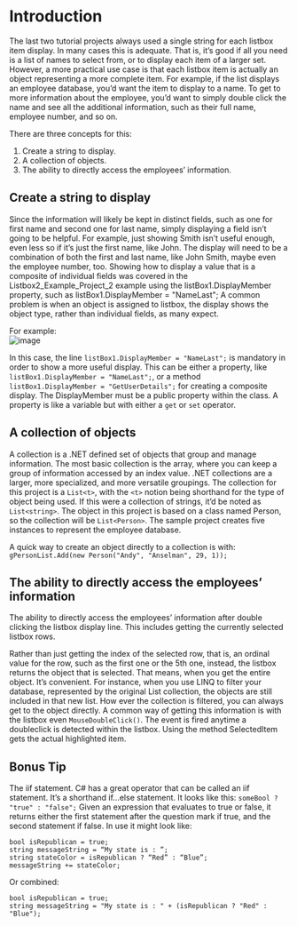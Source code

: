 # Introduction
The last two tutorial projects always used a single string for each listbox item display. 
In many cases this is adequate. That is, it’s good if all you need is a list of names to select from, or to display each item of a larger set. 
However, a more practical use case is that each listbox item is actually an object representing a more complete item. 
For example, if the list displays an employee database, you’d want the item to display to a name. 
To get to more information about the employee, you’d want to simply double click the name and see all the additional information, such as their full name, employee number, and so on.

There are three concepts for this:
1. Create a string to display.
1. A collection of objects.
1. The ability to directly access the employees’ information.

## Create a string to display
Since the information will likely be kept in distinct fields, such as one for first name and second one for last name, simply displaying a field isn’t going to be helpful. 
For example, just showing Smith isn’t useful enough, even less so if it’s just the first name, like John. 
The display will need to be a combination of both the first and last name, like John Smith, maybe even the employee number, too. 
Showing how to display a value that is a composite of individual fields was covered in the Listbox2_Example_Project_2 example using the listBox1.DisplayMember property, such as listBox1.DisplayMember = "NameLast";
A common problem is when an object is assigned to listbox, the display shows the object type, rather than individual fields, as many expect. 

For example:<br>
![image](https://user-images.githubusercontent.com/87502826/143765987-bbf5da75-c1c3-42e1-8bd2-8f1524bdd24c.png)

In this case, the line `listBox1.DisplayMember = "NameLast";` is mandatory in order to show a more useful display. 
This can be either a property, like` listBox1.DisplayMember = "NameLast";`, or a method `listBox1.DisplayMember = "GetUserDetails";` for creating a composite display. 
The DisplayMember must be a public property within the class. 
A property is like a variable but with either a `get` or `set` operator.

## A collection of objects
A collection is a .NET defined set of objects that group and manage information. 
The most basic collection is the array, where you can keep a group of information accessed by an index value. 
.NET collections are a larger, more specialized, and more versatile groupings. 
The collection for this project is a `List<t>`, with the `<t>` notion being shorthand for the type of object being used. 
If this were a collection of strings, it’d be noted as `List<string>`. The object in this project is based on a class named Person, so the collection will be `List<Person>`.
The sample project creates five instances to represent the employee database. 

A quick way to create an object directly to a collection is with:
`gPersonList.Add(new Person("Andy", "Anselman", 29, 1));`
  
## The ability to directly access the employees’ information
The ability to directly access the employees’ information after double clicking the listbox display line. 
This includes getting the currently selected listbox rows. 

Rather than just getting the index of the selected row, that is, an ordinal value for the row, such as the first one or the 5th one, instead, the listbox returns the object that is selected.
That means, when you get the entire object. It’s convenient. For instance, when you use LINQ to filter your database, represented by the original List<t> collection, the objects are still included in that new list.
How ever the collection is filtered, you can always get to the object directly.
A common way of getting this information is with the listbox even `MouseDoubleClick()`. 
The event is fired anytime a doubleclick is detected within the listbox. Using the method SelectedItem gets the actual highlighted item.

## Bonus Tip
The iif statement. C# has a great operator that can be called an iif statement. It’s a shorthand if…else statement. It looks like this: 
`someBool ? "true" : "false";`
Given an expression that evaluates to true or false, it returns either the first statement after the question mark if true, and the second statement if false. 
In use it might look like:
```
bool isRepublican = true;
string messageString = “My state is : ”;
string stateColor = isRepublican ? “Red” : “Blue”;
messageString += stateColor;
```
Or combined:
```
bool isRepublican = true;
string messageString = "My state is : " + (isRepublican ? "Red" : "Blue");
```


